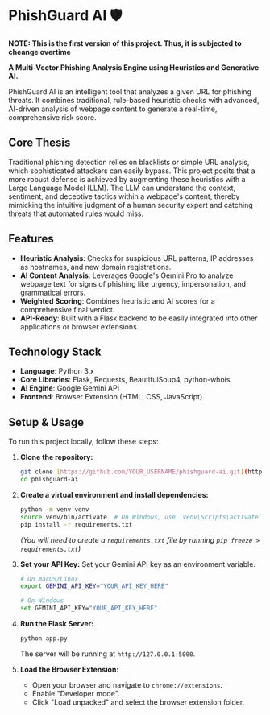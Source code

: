 # PhishGuard AI 🛡️

**NOTE: This is the first version of this project. Thus, it is subjected to cheange overtime**

**A Multi-Vector Phishing Analysis Engine using Heuristics and Generative AI.**

PhishGuard AI is an intelligent tool that analyzes a given URL for phishing threats. It combines traditional, rule-based heuristic checks with advanced, AI-driven analysis of webpage content to generate a real-time, comprehensive risk score.

## Core Thesis

Traditional phishing detection relies on blacklists or simple URL analysis, which sophisticated attackers can easily bypass. This project posits that a more robust defense is achieved by augmenting these heuristics with a Large Language Model (LLM). The LLM can understand the context, sentiment, and deceptive tactics within a webpage's content, thereby mimicking the intuitive judgment of a human security expert and catching threats that automated rules would miss.

## Features

- **Heuristic Analysis**: Checks for suspicious URL patterns, IP addresses as hostnames, and new domain registrations.
- **AI Content Analysis**: Leverages Google's Gemini Pro to analyze webpage text for signs of phishing like urgency, impersonation, and grammatical errors.
- **Weighted Scoring**: Combines heuristic and AI scores for a comprehensive final verdict.
- **API-Ready**: Built with a Flask backend to be easily integrated into other applications or browser extensions.

## Technology Stack

- **Language**: Python 3.x
- **Core Libraries**: Flask, Requests, BeautifulSoup4, python-whois
- **AI Engine**: Google Gemini API
- **Frontend**: Browser Extension (HTML, CSS, JavaScript)

## Setup & Usage

To run this project locally, follow these steps:

1.  **Clone the repository:**
    ```bash
    git clone [https://github.com/YOUR_USERNAME/phishguard-ai.git](https://github.com/YOUR_USERNAME/phishguard-ai.git)
    cd phishguard-ai
    ```

2.  **Create a virtual environment and install dependencies:**
    ```bash
    python -m venv venv
    source venv/bin/activate  # On Windows, use `venv\Scripts\activate`
    pip install -r requirements.txt
    ```
    *(You will need to create a `requirements.txt` file by running `pip freeze > requirements.txt`)*

3.  **Set your API Key:**
    Set your Gemini API key as an environment variable.
    ```bash
    # On macOS/Linux
    export GEMINI_API_KEY="YOUR_API_KEY_HERE"

    # On Windows
    set GEMINI_API_KEY="YOUR_API_KEY_HERE"
    ```

4.  **Run the Flask Server:**
    ```bash
    python app.py
    ```
    The server will be running at `http://127.0.0.1:5000`.

5.  **Load the Browser Extension:**
    - Open your browser and navigate to `chrome://extensions`.
    - Enable "Developer mode".
    - Click "Load unpacked" and select the browser extension folder.
